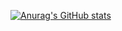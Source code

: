 [![Anurag's GitHub stats](https://github-readme-stats.vercel.app/api?username=anuraghazra)](https://github.com/RitsukiShuto)
